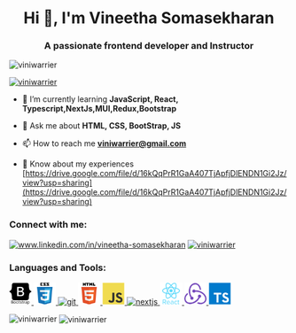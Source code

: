<h1 align="center">Hi 👋, I'm Vineetha Somasekharan</h1>
<h3 align="center">A passionate frontend developer and Instructor</h3>

<p align="left"> <img src="https://komarev.com/ghpvc/?username=viniwarrier&label=Profile%20views&color=0e75b6&style=flat" alt="viniwarrier" /> </p>

<p align="left"> <a href="https://github.com/ryo-ma/github-profile-trophy"><img src="https://github-profile-trophy.vercel.app/?username=viniwarrier" alt="viniwarrier" /></a> </p>

- 🌱 I’m currently learning **JavaScript, React, Typescript,NextJs,MUI,Redux,Bootstrap**

- 💬 Ask me about **HTML, CSS, BootStrap, JS**

- 📫 How to reach me **viniwarrier@gmail.com**

- 📄 Know about my experiences [https://drive.google.com/file/d/16kQqPrR1GaA407TjApfjDlENDN1Gi2Jz/view?usp=sharing](https://drive.google.com/file/d/16kQqPrR1GaA407TjApfjDlENDN1Gi2Jz/view?usp=sharing)

<h3 align="left">Connect with me:</h3>
<p align="left">
<a href="https://linkedin.com/in/www.linkedin.com/in/vineetha-somasekharan" target="blank"><img align="center" src="https://raw.githubusercontent.com/rahuldkjain/github-profile-readme-generator/master/src/images/icons/Social/linked-in-alt.svg" alt="www.linkedin.com/in/vineetha-somasekharan" height="30" width="40" /></a>
<a href="https://instagram.com/viniwarrier" target="blank"><img align="center" src="https://raw.githubusercontent.com/rahuldkjain/github-profile-readme-generator/master/src/images/icons/Social/instagram.svg" alt="viniwarrier" height="30" width="40" /></a>
</p>

<h3 align="left">Languages and Tools:</h3>
<p align="left"> <a href="https://getbootstrap.com" target="_blank" rel="noreferrer"> <img src="https://raw.githubusercontent.com/devicons/devicon/master/icons/bootstrap/bootstrap-plain-wordmark.svg" alt="bootstrap" width="40" height="40"/> </a> <a href="https://www.w3schools.com/css/" target="_blank" rel="noreferrer"> <img src="https://raw.githubusercontent.com/devicons/devicon/master/icons/css3/css3-original-wordmark.svg" alt="css3" width="40" height="40"/> </a> <a href="https://git-scm.com/" target="_blank" rel="noreferrer"> <img src="https://www.vectorlogo.zone/logos/git-scm/git-scm-icon.svg" alt="git" width="40" height="40"/> </a> <a href="https://www.w3.org/html/" target="_blank" rel="noreferrer"> <img src="https://raw.githubusercontent.com/devicons/devicon/master/icons/html5/html5-original-wordmark.svg" alt="html5" width="40" height="40"/> </a> <a href="https://developer.mozilla.org/en-US/docs/Web/JavaScript" target="_blank" rel="noreferrer"> <img src="https://raw.githubusercontent.com/devicons/devicon/master/icons/javascript/javascript-original.svg" alt="javascript" width="40" height="40"/> </a> <a href="https://nextjs.org/" target="_blank" rel="noreferrer"> <img src="https://cdn.worldvectorlogo.com/logos/nextjs-2.svg" alt="nextjs" width="40" height="40"/> </a> <a href="https://reactjs.org/" target="_blank" rel="noreferrer"> <img src="https://raw.githubusercontent.com/devicons/devicon/master/icons/react/react-original-wordmark.svg" alt="react" width="40" height="40"/> </a> <a href="https://redux.js.org" target="_blank" rel="noreferrer"> <img src="https://raw.githubusercontent.com/devicons/devicon/master/icons/redux/redux-original.svg" alt="redux" width="40" height="40"/> </a> <a href="https://www.typescriptlang.org/" target="_blank" rel="noreferrer"> <img src="https://raw.githubusercontent.com/devicons/devicon/master/icons/typescript/typescript-original.svg" alt="typescript" width="40" height="40"/> </a> </p>

<p><img align="left" src="https://github-readme-stats.vercel.app/api/top-langs?username=viniwarrier&show_icons=true&locale=en&layout=compact" alt="viniwarrier" /></p>

<p>&nbsp;<img align="center" src="https://github-readme-stats.vercel.app/api?username=viniwarrier&show_icons=true&locale=en" alt="viniwarrier" /></p>
